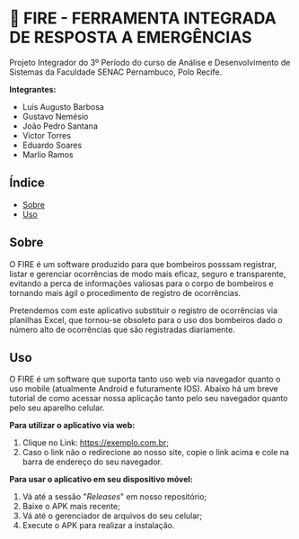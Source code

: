 # 🚒 FIRE - FERRAMENTA INTEGRADA DE RESPOSTA A EMERGÊNCIAS

Projeto Integrador do 3º Período do curso de Análise e Desenvolvimento de Sistemas da Faculdade SENAC Pernambuco, Polo Recife.

**Integrantes:**

- Luís Augusto Barbosa
- Gustavo Nemésio
- João Pedro Santana
- Victor Torres
- Eduardo Soares
- Marlio Ramos

## Índice

- [Sobre](#sobre)
- [Uso](#uso)

## Sobre

O FIRE é um software produzido para que bombeiros posssam registrar, listar e gerenciar ocorrências de modo mais eficaz, seguro e transparente, evitando a perca de informações valiosas para o corpo de bombeiros e tornando mais ágil o procedimento de registro de ocorrências.

Pretendemos com este aplicativo substituir o registro de ocorrências via planilhas Excel, que tornou-se obsoleto para o uso dos bombeiros dado o número alto de ocorrências que são registradas diariamente. 

## Uso

O FIRE é um software que suporta tanto uso web via navegador quanto o uso mobile (atualmente Android e futuramente IOS). Abaixo há um breve tutorial de como acessar nossa aplicação tanto pelo seu navegador quanto pelo seu aparelho celular.

**Para utilizar o aplicativo via web:**

1. Clique no Link: https://exemplo.com.br;
2. Caso o link não o redirecione ao nosso site, copie o link acima e cole na barra de endereço do seu navegador.

**Para usar o aplicativo em seu dispositivo móvel:**

1. Vá até a sessão "_Releases_" em nosso repositório;
2. Baixe o APK mais recente;
3. Vá até o gerenciador de arquivos do seu celular;
4. Execute o APK para realizar a instalação.
